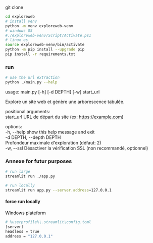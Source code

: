 git clone <me>

```bash
cd exploreweb
# install venv
python -m venv exploreweb-venv
# windows OS
#./exploreweb-venv/Script/Activate.ps1
# linux os
source exploreweb-venv/bin/activate
python -m pip install --upgrade pip
pip install -r requirements.txt
```

### run

```bash
# use the url extraction
python ./main.py --help
```

usage: main.py [-h] [-d DEPTH] [-w] start_url  

Explore un site web et génère une arborescence tabulée.  

positional arguments:  
  start_url             URL de départ du site (ex: https://example.com)  

options:  
  -h, --help            show this help message and exit  
  -d DEPTH, --depth DEPTH  
                        Profondeur maximale d'exploration (défaut: 2)  
  -w, --ssl             Désactiver la vérification SSL (non recommandé, optionnel)  

### Annexe for futur purposes

```bash
# run large
streamlit run ./app.py

# run locally
streamlit run app.py --server.address=127.0.0.1
```

#### force run locally
Windows plateform  
```bash
# %userprofile%\.streamlit\config.toml
[server]
headless = true
address = "127.0.0.1"
```
